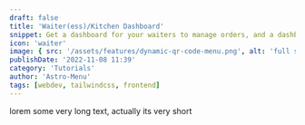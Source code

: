 ```yaml
---
draft: false
title: 'Waiter(ess)/Kitchen Dashboard'
snippet: Get a dashboard for your waiters to manage orders, and a dashboard for your kitchen to manage the orders and notify the waiter when the order is ready.
icon: 'waiter'
image: { src: '/assets/features/dynamic-qr-code-menu.png', alt: 'full stack web development' }
publishDate: '2022-11-08 11:39'
category: 'Tutorials'
author: 'Astro-Menu'
tags: [webdev, tailwindcss, frontend]
---
```


lorem some very long text, actually its very short
